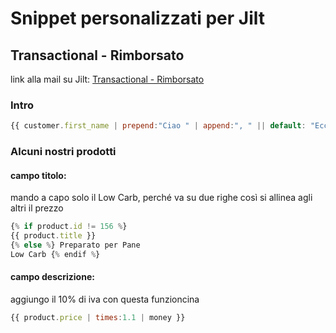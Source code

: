 # Snippet personalizzati per Jilt
## Transactional - Rimborsato 
link alla mail su Jilt: [Transactional - Rimborsato](https://app.jilt.com/shops/38254/campaigns/112991/emails/214239)

### Intro
```javascript
{{ customer.first_name | prepend:"Ciao " | append:", " || default: "Eccoci" }}abbiamo disposto il rimborso per l'ordine {{ order.formatted_number }}. Qui sotto i dati dell'ordine.
```
### Alcuni nostri prodotti
#### campo titolo:
mando a capo solo il Low Carb, perché va su due righe così si allinea agli altri il prezzo

```javascript
{% if product.id != 156 %} 
{{ product.title }} 
{% else %} Preparato per Pane 
Low Carb {% endif %}
```
#### campo descrizione:
aggiungo il 10% di iva con questa funzioncina

```javascript
{{ product.price | times:1.1 | money }}
```

